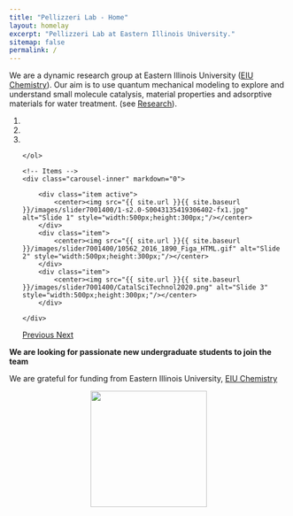 ```yaml
---
title: "Pellizzeri Lab - Home"
layout: homelay
excerpt: "Pellizzeri Lab at Eastern Illinois University."
sitemap: false
permalink: /
---
```


We are a dynamic research group at Eastern Illinois University ([EIU Chemistry](https://www.eiu.edu/eiuchem/)). Our aim is to use quantum mechanical modeling to explore and understand small molecule catalysis, material properties and adsorptive materials for water treatment. (see [Research](research)).

<div markdown="0" id="carousel" class="carousel slide" data-ride="carousel" data-interval="5000" data-pause="hover" >
    <!-- Menu -->
    <ol class="carousel-indicators">
        <li data-target="#carousel" data-slide-to="0" class="active"></li>
        <li data-target="#carousel" data-slide-to="1"></li>
        <li data-target="#carousel" data-slide-to="2"></li>


    </ol>

    <!-- Items -->
    <div class="carousel-inner" markdown="0">

        <div class="item active">
            <center><img src="{{ site.url }}{{ site.baseurl }}/images/slider7001400/1-s2.0-S0043135419306402-fx1.jpg" alt="Slide 1" style="width:500px;height:300px;"/></center>
        </div>
        <div class="item">
            <center><img src="{{ site.url }}{{ site.baseurl }}/images/slider7001400/10562_2016_1890_Figa_HTML.gif" alt="Slide 2" style="width:500px;height:300px;"/></center>
        </div>
        <div class="item">
            <center><img src="{{ site.url }}{{ site.baseurl }}/images/slider7001400/CatalSciTechnol2020.png" alt="Slide 3" style="width:500px;height:300px;"/></center>
        </div>

    </div>
  <a class="left carousel-control" href="#carousel" role="button" data-slide="prev">
    <span class="glyphicon glyphicon-chevron-left" aria-hidden="true"></span>
    <span class="sr-only">Previous</span>
  </a>
  <a class="right carousel-control" href="#carousel" role="button" data-slide="next">
    <span class="glyphicon glyphicon-chevron-right" aria-hidden="true"></span>
    <span class="sr-only">Next</span>
  </a>
</div>

 **We are looking for passionate new undergraduate students to join the team**

We are grateful for funding from Eastern Illinois University, [EIU Chemistry](https://www.eiu.edu/eiuchem/)

<figure class="img-responsive center-block">
  <center><img src="{{ site.url }}{{ site.baseurl }}/images/logopic/EIUSquare2Color.png" style="width: 210px"></center>
</figure>
